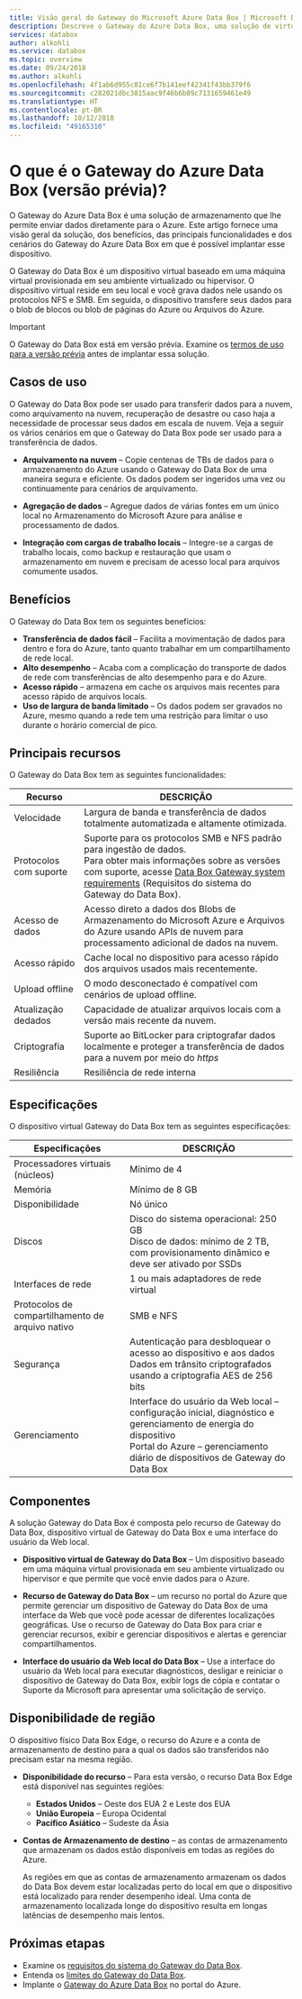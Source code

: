 ```yaml
---
title: Visão geral do Gateway do Microsoft Azure Data Box | Microsoft Docs
description: Descreve o Gateway do Azure Data Box, uma solução de virtualização que permite transferir dados para o Azure
services: databox
author: alkohli
ms.service: databox
ms.topic: overview
ms.date: 09/24/2018
ms.author: alkohli
ms.openlocfilehash: 4f1ab6d955c81ce6f7b141eef42341f43bb379f6
ms.sourcegitcommit: c282021dbc3815aac9f46b6b89c7131659461e49
ms.translationtype: HT
ms.contentlocale: pt-BR
ms.lasthandoff: 10/12/2018
ms.locfileid: "49165310"
---
```

# <a name="what-is-azure-data-box-gateway-preview"></a>O que é o Gateway do Azure Data Box (versão prévia)? 

O Gateway do Azure Data Box é uma solução de armazenamento que lhe permite enviar dados diretamente para o Azure. Este artigo fornece uma visão geral da solução, dos benefícios, das principais funcionalidades e dos cenários do Gateway do Azure Data Box em que é possível implantar esse dispositivo. 

O Gateway do Data Box é um dispositivo virtual baseado em uma máquina virtual provisionada em seu ambiente virtualizado ou hipervisor. O dispositivo virtual reside em seu local e você grava dados nele usando os protocolos NFS e SMB. Em seguida, o dispositivo transfere seus dados para o blob de blocos ou blob de páginas do Azure ou Arquivos do Azure. 

> [!IMPORTANT]
> O Gateway do Data Box está em versão prévia. Examine os [termos de uso para a versão prévia](https://azure.microsoft.com/support/legal/preview-supplemental-terms/) antes de implantar essa solução.

## <a name="use-cases"></a>Casos de uso

O Gateway do Data Box pode ser usado para transferir dados para a nuvem, como arquivamento na nuvem, recuperação de desastre ou caso haja a necessidade de processar seus dados em escala de nuvem. Veja a seguir os vários cenários em que o Gateway do Data Box pode ser usado para a transferência de dados.

- **Arquivamento na nuvem** – Copie centenas de TBs de dados para o armazenamento do Azure usando o Gateway do Data Box de uma maneira segura e eficiente. Os dados podem ser ingeridos uma vez ou continuamente para cenários de arquivamento.

- **Agregação de dados** – Agregue dados de várias fontes em um único local no Armazenamento do Microsoft Azure para análise e processamento de dados.  

- **Integração com cargas de trabalho locais** – Integre-se a cargas de trabalho locais, como backup e restauração que usam o armazenamento em nuvem e precisam de acesso local para arquivos comumente usados. 

## <a name="benefits"></a>Benefícios

O Gateway do Data Box tem os seguintes benefícios:

- **Transferência de dados fácil** – Facilita a movimentação de dados para dentro e fora do Azure, tanto quanto trabalhar em um compartilhamento de rede local.  
- **Alto desempenho** – Acaba com a complicação do transporte de dados de rede com transferências de alto desempenho para e do Azure. 
- **Acesso rápido** – armazena em cache os arquivos mais recentes para acesso rápido de arquivos locais.  
- **Uso de largura de banda limitado** – Os dados podem ser gravados no Azure, mesmo quando a rede tem uma restrição para limitar o uso durante o horário comercial de pico.  

## <a name="key-capabilities"></a>Principais recursos

O Gateway do Data Box tem as seguintes funcionalidades:

|Recurso |DESCRIÇÃO  |
|---------|---------|
|Velocidade     | Largura de banda e transferência de dados totalmente automatizada e altamente otimizada.|
|Protocolos com suporte     | Suporte para os protocolos SMB e NFS padrão para ingestão de dados. <br> Para obter mais informações sobre as versões com suporte, acesse [Data Box Gateway system requirements](data-box-gateway-system-requirements.md) (Requisitos do sistema do Gateway do Data Box).|
|Acesso de dados     | Acesso direto a dados dos Blobs de Armazenamento do Microsoft Azure e Arquivos do Azure usando APIs de nuvem para processamento adicional de dados na nuvem.|
|Acesso rápido     | Cache local no dispositivo para acesso rápido dos arquivos usados mais recentemente.|
|Upload offline     | O modo desconectado é compatível com cenários de upload offline.|
|Atualização dedados     | Capacidade de atualizar arquivos locais com a versão mais recente da nuvem.|
|Criptografia    | Suporte ao BitLocker para criptografar dados localmente e proteger a transferência de dados para a nuvem por meio do *https*       |
|Resiliência     | Resiliência de rede interna        |


## <a name="specifications"></a>Especificações

O dispositivo virtual Gateway do Data Box tem as seguintes especificações:

| Especificações                                          | DESCRIÇÃO              |
|---------------------------------------------------------|--------------------------|
| Processadores virtuais (núcleos)   | Mínimo de 4 |            
| Memória  | Mínimo de 8 GB|
| Disponibilidade|Nó único|
| Discos| Disco do sistema operacional: 250 GB <br> Disco de dados: mínimo de 2 TB, com provisionamento dinâmico e deve ser ativado por SSDs|
| Interfaces de rede|1 ou mais adaptadores de rede virtual|
| Protocolos de compartilhamento de arquivo nativo|SMB e NFS  |
| Segurança| Autenticação para desbloquear o acesso ao dispositivo e aos dados <br> Dados em trânsito criptografados usando a criptografia AES de 256 bits|
| Gerenciamento| Interface do usuário da Web local – configuração inicial, diagnóstico e gerenciamento de energia do dispositivo <br> Portal do Azure – gerenciamento diário de dispositivos de Gateway do Data Box       |


## <a name="components"></a>Componentes

A solução Gateway do Data Box é composta pelo recurso de Gateway do Data Box, dispositivo virtual de Gateway do Data Box e uma interface do usuário da Web local.

* **Dispositivo virtual de Gateway do Data Box** – Um dispositivo baseado em uma máquina virtual provisionada em seu ambiente virtualizado ou hipervisor e que permite que você envie dados para o Azure. 
    
* **Recurso de Gateway do Data Box** – um recurso no portal do Azure que permite gerenciar um dispositivo de Gateway do Data Box de uma interface da Web que você pode acessar de diferentes localizações geográficas. Use o recurso de Gateway do Data Box para criar e gerenciar recursos, exibir e gerenciar dispositivos e alertas e gerenciar compartilhamentos.  

    <!--![The Data Box Gateway service in Azure portal](media/data-box-overview/data-box-Gateway-service1.png)-->

    <!--For more information, go to [Use the Data Box Gateway service to administer your Data Box Gateway device](data-box-gateway-portal-ui-admin.md).-->

* **Interface do usuário da Web local do Data Box** – Use a interface do usuário da Web local para executar diagnósticos, desligar e reiniciar o dispositivo de Gateway do Data Box, exibir logs de cópia e contatar o Suporte da Microsoft para apresentar uma solicitação de serviço.

    <!--![The Data Box Gateway local web UI](media/data-box-gateway-overview/data-box-gateway-local-web-ui.png)-->

    <!-- For information about using the web-based UI, go to [Use the web-based UI to administer your Data Box](data-box-gateway-portal-ui-admin.md).-->


## <a name="region-availability"></a>Disponibilidade de região

O dispositivo físico Data Box Edge, o recurso do Azure e a conta de armazenamento de destino para a qual os dados são transferidos não precisam estar na mesma região.

- **Disponibilidade do recurso** – Para esta versão, o recurso Data Box Edge está disponível nas seguintes regiões:
    - **Estados Unidos** – Oeste dos EUA 2 e Leste dos EUA
    - **União Europeia** – Europa Ocidental
    - **Pacífico Asiático** – Sudeste da Ásia

- **Contas de Armazenamento de destino** – as contas de armazenamento que armazenam os dados estão disponíveis em todas as regiões do Azure. 

    As regiões em que as contas de armazenamento armazenam os dados do Data Box devem estar localizadas perto do local em que o dispositivo está localizado para render desempenho ideal. Uma conta de armazenamento localizada longe do dispositivo resulta em longas latências de desempenho mais lentos. 


## <a name="next-steps"></a>Próximas etapas

- Examine os [requisitos do sistema do Gateway do Data Box](data-box-gateway-system-requirements.md).
- Entenda os [limites do Gateway do Data Box](data-box-gateway-limits.md).
- Implante o [Gateway do Azure Data Box](data-box-gateway-deploy-prep.md) no portal do Azure.




